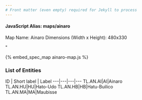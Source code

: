 ```yaml
---
# Front matter (even empty) required for Jekyll to process
---
```


#### JavaScript Alias: maps/ainaro

Map Name: Ainaro
Dimensions (Width x Height): 480x330

"



{% embed_spec_map ainaro-map.js %}

### List of Entities

ID | Short label | Label
---|---|---|---
TL.AN.AI|AI|Ainaro
TL.AN.HU|HU|Hato-Udo
TL.AN.HB|HB|Hatu-Builico
TL.AN.MA|MA|Maubisse